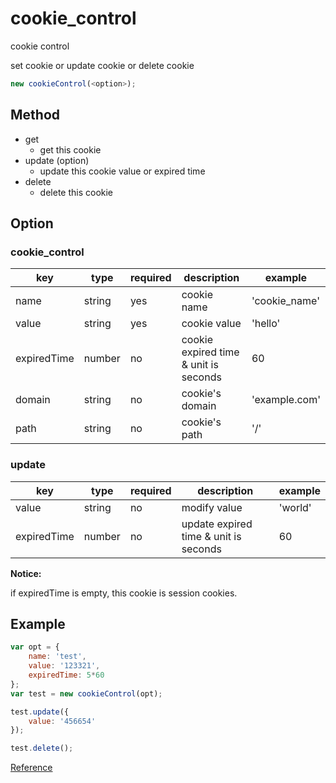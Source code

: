 # cookie_control

cookie control

set cookie or update cookie or delete cookie

```JavaScript
new cookieControl(<option>);
```

## **Method**

* get
  * get this cookie
* update (option)
  * update this cookie value or expired time
* delete
  * delete this cookie

## **Option**

### cookie_control

|key|type|required|description|example|
|---|---|---|---|---|
|name|string|yes|cookie name|'cookie_name'|
|value|string|yes|cookie value|'hello'|
|expiredTime|number|no|cookie expired time & unit is seconds|60|
|domain|string|no|cookie's domain|'example.com'|
|path|string|no|cookie's path|'/'|

### update

|key|type|required|description|example|
|---|---|---|---|---|
|value|string|no|modify value|'world'|
|expiredTime|number|no|update expired time & unit is seconds|60|

**Notice:**

if expiredTime is empty, this cookie is session cookies.

## **Example**

```JavaScript
var opt = {
    name: 'test',
    value: '123321',
    expiredTime: 5*60
};
var test = new cookieControl(opt);

test.update({
    value: '456654'
});

test.delete();
```

[Reference](https://developer.mozilla.org/en-US/docs/Web/HTTP/Headers/Set-Cookie)
